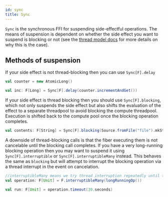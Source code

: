 ```yaml
---
id: sync
title: Sync
---
```


`Sync` is the synchronous FFI for suspending side-effectful operations. The
means of suspension is dependent on whether the side effect you want to
suspend is blocking or not (see the [thread model docs](../thread-model.md)
for more details on why this is the case).

## Methods of suspension

If your side effect is not thread-blocking then you can use `Sync[F].delay`
```scala
val counter = new AtomicLong()

val inc: F[Long] = Sync[F].delay(counter.incrementAndGet())
```

If your side effect is thread blocking then you should use `Sync[F].blocking`,
which not only suspends the side effect but also shifts the evaluation
of the effect to a separate threadpool to avoid blocking the compute
threadpool. Execution is shifted back to the compute pool once
the blocking operation completes.
```scala
val contents: F[String] = Sync[F].blocking(Source.fromFile("file").mkString)
```

A downside of thread-blocking calls is that the fiber executing them is not
cancelable until the blocking call completes. If you have a very long-running
blocking operation then you may want to suspend it using `Sync[F].interruptible`
or `Sync[F].interruptibleMany` instead.  This behaves the same as `blocking` 
but will attempt to interrupt the blocking operation via a thread interrupt 
in the event on cancelation.

```scala
//interruptibleMany means we try thread interruption repeatedly until the blocking operation exits
val operation: F[Unit] = F.interruptibleMany(longRunningOp())

val run: F[Unit] = operation.timeout(30.seconds)
```
